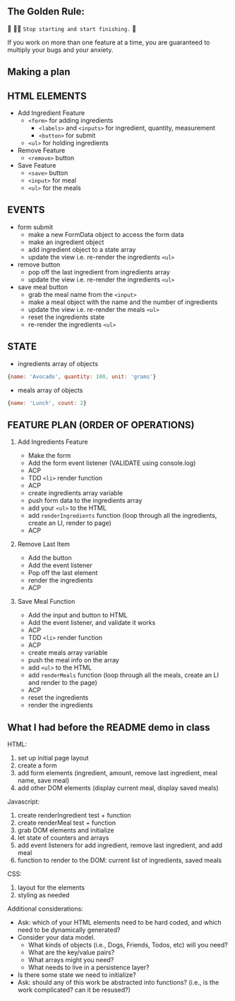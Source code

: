 ## The Golden Rule: 

🦸 🦸‍♂️ `Stop starting and start finishing.` 🏁

If you work on more than one feature at a time, you are guaranteed to multiply your bugs and your anxiety.

## Making a plan
## HTML ELEMENTS

-   Add Ingredient Feature
    -   `<form>` for adding ingredients
        -   `<labels>` and `<inputs>` for ingredient, quantity, measurement
        -   `<button>` for submit
    -   `<ul>` for holding ingredients
-   Remove Feature
    -   `<remove>` button
-   Save Feature
    -   `<save>` button
    -   `<input>` for meal
    -   `<ul>` for the meals

## EVENTS

-   form submit
    -   make a new FormData object to access the form data
    -   make an ingredient object
    -   add ingredient object to a state array
    -   update the view i.e. re-render the ingredients `<ul>`
-   remove button
    -   pop off the last ingredient from ingredients array
    -   update the view i.e. re-render the ingredients `<ul>`
-   save meal button
    -   grab the meal name from the `<input>`
    -   make a meal object with the name and the number of ingredients
    -   update the view i.e. re-render the meals `<ul>`
    -   reset the ingredients state
    -   re-render the ingredients `<ul>`

## STATE

-   ingredients array of objects

```js
{name: 'Avocado', quantity: 100, unit: 'grams'}
```

-   meals array of objects

```js
{name: 'Lunch', count: 2}
```

## FEATURE PLAN (ORDER OF OPERATIONS)

1. Add Ingredients Feature

    - Make the form
    - Add the form event listener (VALIDATE using console.log)
    - ACP
    - TDD `<li>` render function
    - ACP
    - create ingredients array variable
    - push form data to the ingredients array
    - add your `<ul>` to the HTML
    - add `renderIngredients` function (loop through all the ingredients, create an LI, render to page)
    - ACP

2. Remove Last Item

    - Add the button
    - Add the event listener
    - Pop off the last element
    - render the ingredients
    - ACP

3. Save Meal Function
    - Add the input and button to HTML
    - Add the event listener, and validate it works
    - ACP
    - TDD `<li>` render function
    - ACP
    - create meals array variable
    - push the meal info on the array
    - add `<ul>` to the HTML
    - add `renderMeals` function (loop through all the meals, create an LI and render to the page)
    - ACP
    - reset the ingredients
    - render the ingredients

## What I had before the README demo in class

HTML:
1) set up initial page layout
2) create a form
3) add form elements (ingredient, amount, remove last ingredient, meal name, save meal)
4) add other DOM elements (display current meal, display saved meals)

Javascript:
1) create renderIngredient test + function
2) create renderMeal test + function
3) grab DOM elements and initialize 
4) let state of counters and arrays
5) add event listeners for add ingredient, remove last ingredient, and add meal
6) function to render to the DOM: current list of ingredients, saved meals

CSS:
1) layout for the elements 
2) styling as needed

Additional considerations:
- Ask: which of your HTML elements need to be hard coded, and which need to be dynamically generated?
- Consider your data model. 
  - What kinds of objects (i.e., Dogs, Friends, Todos, etc) will you need? 
  - What are the key/value pairs? 
  - What arrays might you need? 
  - What needs to live in a persistence layer?
- Is there some state we need to initialize?
- Ask: should any of this work be abstracted into functions? (i.e., is the work complicated? can it be resused?)
